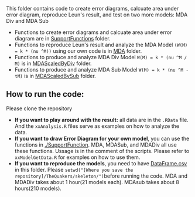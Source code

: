 This folder contains code to create error diagrams, calcuate area under error diagram, reproduce Leun's result, and test on two more models: MDA Div and MDA Sub
* Functions to create error diagrams and calcuate area under error diagram are in [SupportFunctions](./SupportFunctions) folder.
* Functions to reproduce Leun's result and analyze the MDA Model `(W(M) = k * (nu ^M))` using our own code is in [MDA](./MDA) folder.
* Functions to produce and analyze MDA Div Model `W(M) = k * (nu ^M / M)` is in [MDAScaledByDiv](./MDAScaledByDiv) folder.  
* Functions to produce and analyze MDA Sub Model `W(M) = k * (nu ^M - tM)` is in [MDAScaledBySub](./MDAScaledBySub) folder.


How to run the code:
--------------------
Please clone the repository
* **If you want to play around with the result:** all data are in the `.RData` file. And the `xxAnalysis.R` files serve as examples on how to analyze the data. 
* **If you want to draw Error Diagram for your own model**, you can use the functions in [./SupportFunction](SupportFunction). MDA, MDASub, and MDADiv all use these functions. Ussage is in the comment of the scripts. Please refer to `xxModelGetData.R` for examples on how to use them.
* **If you want to reproduce the models**, you need to have [DataFrame.csv](https://www.dropbox.com/s/tzx4qqxhh9u9iz2/DataFrame.csv) in this folder. Please `setwd("[Where you save the repository]/TheQuakers/skeleton/")`before running the code. MDA and MDADiv takes about 1 hour(21 models each). MDAsub takes about 8 hours(210 models).  

